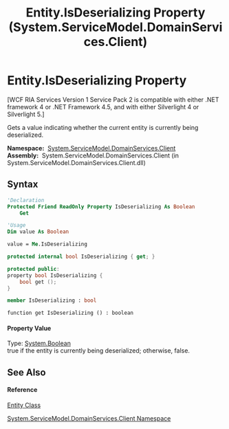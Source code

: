 ﻿---
title: Entity.IsDeserializing Property  (System.ServiceModel.DomainServices.Client)
TOCTitle: IsDeserializing Property
ms:assetid: P:System.ServiceModel.DomainServices.Client.Entity.IsDeserializing
ms:mtpsurl: https://msdn.microsoft.com/en-us/library/system.servicemodel.domainservices.client.entity.isdeserializing(v=VS.91)
ms:contentKeyID: 28755787
ms.date: 01/27/2012
mtps_version: v=VS.91
f1_keywords:
- System.ServiceModel.DomainServices.Client.Entity.IsDeserializing
- System.ServiceModel.DomainServices.Client.Entity.get_IsDeserializing
dev_langs:
- CSharp
- JScript
- VB
- FSharp
- c++
api_location:
- System.ServiceModel.DomainServices.Client.dll
api_name:
- System.ServiceModel.DomainServices.Client.Entity.get_IsDeserializing
- System.ServiceModel.DomainServices.Client.Entity.IsDeserializing
api_type:
- Managed
topic_type:
- apiref
- kbSyntax
product_family_name: VS
ROBOTS: INDEX,FOLLOW
---

# Entity.IsDeserializing Property

\[WCF RIA Services Version 1 Service Pack 2 is compatible with either .NET framework 4 or .NET Framework 4.5, and with either Silverlight 4 or Silverlight 5.\]

Gets a value indicating whether the current entity is currently being deserialized.

**Namespace:**  [System.ServiceModel.DomainServices.Client](ff422479\(v=vs.91\).md)  
**Assembly:**  System.ServiceModel.DomainServices.Client (in System.ServiceModel.DomainServices.Client.dll)

## Syntax

``` vb
'Declaration
Protected Friend ReadOnly Property IsDeserializing As Boolean
    Get
```

``` vb
'Usage
Dim value As Boolean

value = Me.IsDeserializing
```

``` csharp
protected internal bool IsDeserializing { get; }
```

``` c++
protected public:
property bool IsDeserializing {
    bool get ();
}
```

``` fsharp
member IsDeserializing : bool
```

``` jscript
function get IsDeserializing () : boolean
```

#### Property Value

Type: [System.Boolean](https://msdn.microsoft.com/en-us/library/a28wyd50)  
true if the entity is currently being deserialized; otherwise, false.  

## See Also

#### Reference

[Entity Class](ff422907\(v=vs.91\).md)

[System.ServiceModel.DomainServices.Client Namespace](ff422479\(v=vs.91\).md)

